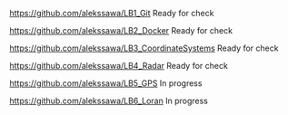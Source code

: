 https://github.com/alekssawa/LB1_Git Ready for check

https://github.com/alekssawa/LB2_Docker Ready for check

https://github.com/alekssawa/LB3_CoordinateSystems Ready for check

https://github.com/alekssawa/LB4_Radar Ready for check

https://github.com/alekssawa/LB5_GPS In progress

https://github.com/alekssawa/LB6_Loran In progress
